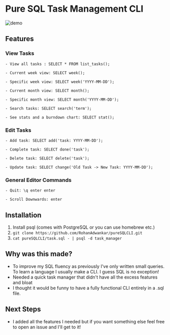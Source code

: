 # Pure SQL Task Management CLI
![demo](https://github.com/user-attachments/assets/dff94cf2-86cd-4624-aabb-d2d8a70b58c7)
## Features
### View Tasks
    - View all tasks : SELECT * FROM list_tasks();

    - Current week view: SELECT week();

    - Specific week view: SELECT week('YYYY-MM-DD');

    - Current month view: SELECT month();

    - Specific month view: SELECT month('YYYY-MM-DD');

    - Search tasks: SELECT search('term');

    - See stats and a burndown chart: SELECT stat();

### Edit Tasks
    - Add task: SELECT add('task: YYYY-MM-DD');

    - Complete task: SELECT done('task');

    - Delete task: SELECT delete('task');

    - Update task: SELECT change('Old Task -> New Task: YYYY-MM-DD');

### General Editor Commands
    - Quit: \q enter enter  

    - Scroll Downwards: enter                                         

## Installation
1. Install psql (comes with PostgreSQL or you can use homebrew etc.)
2. ```git clone https://github.com/RohanAdwankar/pureSQLCLI.git```
3. ```cat pureSQLCLI/task.sql - | psql -d task_manager```

## Why was this made?
- To improve my SQL fluency as previously I've only written small queries. To learn a language I usually make a CLI. I guess SQL is no exception!
- Needed a quick task manager that didn't have all the excess features and bloat
- I thought it would be funny to have a fully functional CLI entirely in a .sql file.

## Next Steps
- I added all the features I needed but if you want something else feel free to open an issue and I'll get to it!
